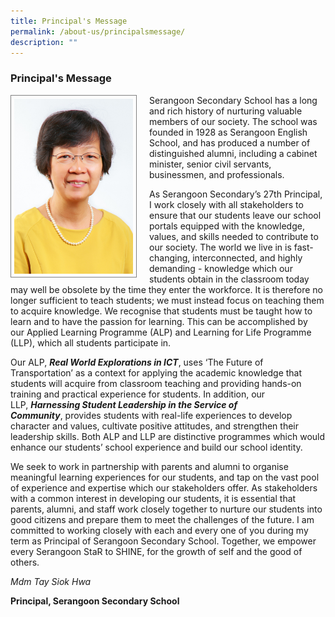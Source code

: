 ```yaml
---
title: Principal's Message
permalink: /about-us/principalsmessage/
description: ""
---
```

### Principal's Message

<img src="/images/Mdm%20Tay%20Siok%20Hwa.jpg" style="width:190px; height:280px; margin-right:20px; border:0.5px double gray; padding: 5px" align = "Left">

Serangoon Secondary School has a long and rich history of nurturing valuable members of our society. The school was founded in 1928 as Serangoon English School, and has produced a number of distinguished alumni, including a cabinet minister, senior civil servants, businessmen, and professionals.

As Serangoon Secondary’s 27th Principal, I work closely with all stakeholders to ensure that our students leave our school portals equipped with the knowledge, values, and skills needed to contribute to our society. The world we live in is fast-changing, interconnected, and highly demanding - knowledge which our students obtain in the classroom today may well be obsolete by the time they enter the workforce. It is therefore no longer sufficient to teach students; we must instead focus on teaching them to acquire knowledge.&nbsp;We recognise that students must be taught how to learn and to have the passion for learning. This can be accomplished by our&nbsp;Applied Learning Programme (ALP)&nbsp;and&nbsp;Learning for Life Programme (LLP),&nbsp;which all students participate in.

Our&nbsp;ALP,&nbsp;**_Real World Explorations in ICT_**,&nbsp;uses ‘The Future of Transportation’ as a context for applying the academic knowledge that students will acquire from classroom teaching and providing hands-on training and practical experience for students. In addition, our LLP,&nbsp;**_Harnessing Student Leadership in the Service of Community_**,&nbsp;provides students with real-life experiences to develop character and values, cultivate positive attitudes, and strengthen their leadership skills. Both ALP and LLP are distinctive programmes which would enhance our students’ school experience and build our school identity.

We seek to work in partnership with parents and alumni to organise meaningful learning experiences for our students, and tap on the vast pool of experience and expertise which our stakeholders offer. As stakeholders with a common interest in developing our students, it is essential that parents, alumni, and staff work closely together to nurture our students into good citizens and prepare them to meet the challenges of the future. I am committed to working closely with each and every one of you during my term as Principal of Serangoon Secondary School. Together, we empower every Serangoon StaR to SHINE, for the growth of self and the good of others.

*Mdm Tay Siok Hwa*

**Principal, Serangoon Secondary School**